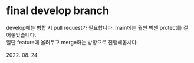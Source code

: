 # final develop branch
develop에는 병합 시 pull request가 필요합니다. main에는 훨씬 빡센 protect를 걸어놓았습니다.
<br>
일단 feature에 올려두고 merge하는 방향으로 진행해봅시다.
<br><br>
2022. 08. 24
